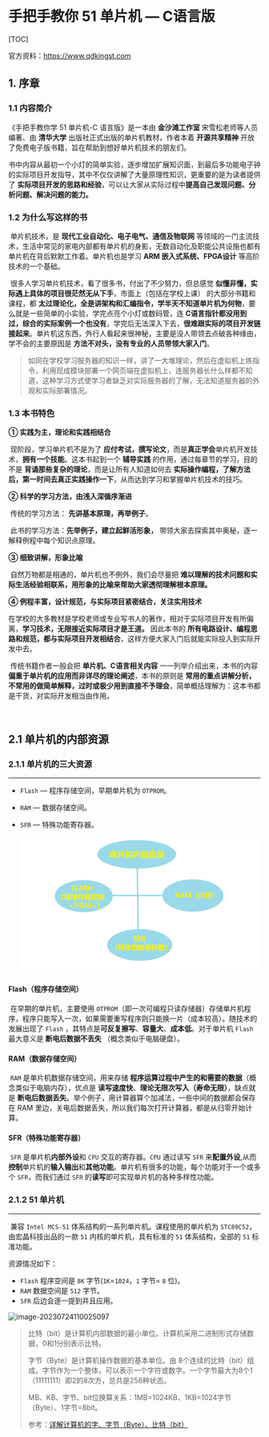 # 手把手教你 51 单片机 — C语言版


[TOC]

官方资料：https://www.qdkingst.com

## 1. 序章

### 1.1 内容简介	

《手把手教你学 51 单片机-C 语言版》是一本由 **金沙滩工作室** 宋雪松老师等人员编著、由 **清华大学** 出版社正式出版的单片机教材，作者本着 **开源共享精神** 开放了免费电子版书籍，旨在帮助到想好单片机技术的朋友们。

书中内容从最初一个小灯的简单实验，逐步增加扩展知识面，到最后多功能电子钟的实际项目开发指导，其中不仅仅讲解了大量原理性知识，更重要的是为读者提供了 **实际项目开发的思路和经验**，可以让大家从实际过程中**提高自己发现问题、分析问题、解决问题的能力。**



### 1.2 为什么写这样的书

​	单片机技术，是 **现代工业自动化、电子电气、通信及物联网** 等领域的一门主流技术，生活中常见的家电内部都有单片机的身影，无数自动化及职能公共设施也都有单片机在背后默默工作着。单片机也是学习  **ARM 嵌入式系统、FPGA设计** 等高阶技术的一个基础。

​	很多人学习单片机技术，看了很多书，付出了不少努力，但总感觉 **似懂非懂，实际遇上具体的项目很茫然无从下手**，市面上（包括在学校上课） 的大部分书籍和课程，都 **太过理论化，全是讲架构和汇编指令，学半天不知道单片机为何物**，要么就是一些简单的小实验，学完点亮个小灯或数码管，连 **C语言指针都没用到过，综合的实际案例一个也没有**，学完后无法深入下去，**很难跟实际的项目开发链接起来**。单片机这东西，外行人看起来很神秘，主要是没人带领去点破各种缘由，学不会的主要原因是 **方法不对头，没有专业的人员带领大家入门**。

>如同在学校学习服务器的知识一样，讲了一大堆理论，然后在虚拟机上练指令，利用现成模块部署一个网页端在虚拟机上，连服务器长什么样都不知道，这种学习方式使学习者缺乏对实际服务器的了解，无法知道服务器的外观和实际部署情况。



### 1.3 本书特色

**① 实践为主，理论和实践相结合**

​	现阶段，学习单片机不是为了 **应付考试，撰写论文**，而是**真正学会**单片机开发技术，**拥有一个技能**。这本书起到一个 **辅导实践** 的作用，通过每章节的学习，目的不是 **背诵那些复杂的理论**，而是让所有人知道如何去 **实际操作编程，了解方法后，第一时间去真正实践操作一下**，从而达到学习和掌握单片机技术的技巧。

**② 科学的学习方法，由浅入深循序渐进**

​	传统的学习方法： **先讲基本原理，再举例子**。

​	此书的学习方法：**先举例子，建立起鲜活形象，** 带领大家去探索其中奥秘，逐一解释例程中每个知识点原理。

 **③ 细致讲解，形象比喻**

​	自然万物都是相通的，单片机也不例外，我们会尽量把 **难以理解的技术问题和实际生活经验相联系，用形象的比喻来帮助大家透彻理解根本原理。**

**④ 例程丰富，设计规范，与实际项目紧密结合，关注实用技术**

​	在学校的大多教材是学校老师或专业写书人的著作，相对于实际项目开发有所偏离，**学习技术，无限接近实际项目才是王道。** 因此本书的 **所有电路设计、编程思路和规范，都与实际项目开发相结合**，这样方便大家入门后就能实际投入到实际开发中去。

​	传统书籍作者一般会把 **单片机、C语言相关内容** 一一列举介绍出来，本书的内容 **偏重于单片机的应用而非详尽的理论阐述**，本书的原则是 **常用的重点讲解分析，不常用的做简单解释，过时或极少用到直接不予理会**，简单概括理解为：这本书都是干货，对实际开发相当由作用。

​	









## 2.1 单片机的内部资源

### 2.1.1 单片机的三大资源

---

- `Flash` — 程序存储空间，早期单片机为 `OTPROM`。

- `RAM` — 数据存储空间。

- `SFR` — 特殊功能寄存器。

  ![image-20230718221451008](https://raw.githubusercontent.com/zjh-jixiaolin/map_strong/main/202307182217222.png)

#### Flash（程序存储空间）

​	在早期的单片机，主要使用 `OTPROM`（即一次可编程只读存储器）存储单片机程序，程序只能写入一次，如果需要重写程序则只能换一片（成本较高）。随技术的发展出现了 `Flash` ，其特点是**可反复擦写**、**容量大**、**成本低**。对于单片机 `Flash` 最大意义是 **断电后数据不丢失** （概念类似于电脑硬盘）。

#### RAM（数据存储空间）

​	`RAM` 是单片机数据存储空间，用来存储 **程序运算过程中产生的和需要的数据**（概念类似于电脑内存），优点是 **读写速度快**、**理论无限次写入（寿命无限）**，缺点就是 **断电后数据丢失**。举个例子，用计算器算个加减法，一些中间的数据都会保存在 RAM 里边，关电后数据丢失，所以我们每次打开计算器，都是从归零开始计算。

#### SFR（特殊功能寄存器）

​	`SFR` 是单片机**内部外设**和 `CPU` 交互的寄存器。`CPU` 通过读写 `SFR` 来**配置外设**,从而**控制**单片机的**输入输出**和**其他功能**。单片机有很多的功能，每个功能对于一个或多个 `SFR`，而我们通过 `SFR` 的**读写**即可实现单片机的各种多样性功能。



### 2.1.2 51 单片机

---

​	兼容 `Intel MCS-51` 体系结构的一系列单片机。课程使用的单片机为 `STC89C52`，由宏晶科技出品的一款 `51` 内核的单片机，具有标准的 `51` 体系结构，全部的 `51` 标准功能。

资源情况如下：

- `Flash` 程序空间是 `8K` 字节(`1K`=`1024`，`1` 字节= `8` 位)。
- `RAM` 数据空间是 `512` 字节。
- `SFR` 后边会逐一提到并且应用。

![image-20230724110025097](C:\Users\zjh\AppData\Roaming\Typora\typora-user-images\image-20230724110025097.png)

>比特（bit）是计算机内部数据的最小单位。计算机采用二进制形式存储数据，0和1分别表示比特。
>
>字节（Byte）是计算机操作数据的基本单位。由 8个连续的比特（bit）组成。字节作为一个整体，可以表示一个字符或数字。一个字节最大为8个1（11111111）即2的8次方，总共是256种状态。                
>
>MB、KB、字节、bit位换算关系：1MB=1024KB、1KB=1024字节（Byte）、1字节=8bit。                                                               
>
>参考：[详解计算机的字、字节（Byte）、比特（bit）](https://zhuanlan.zhihu.com/p/422907374)

